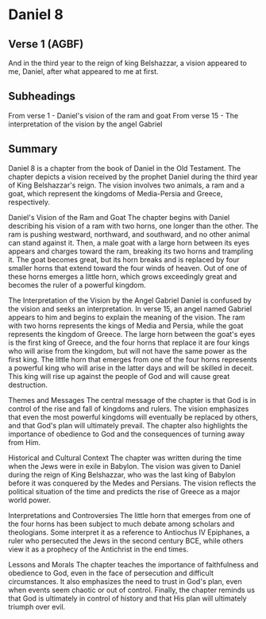 # Daniel 8

## Verse 1 (AGBF)

And in the third year to the reign of king Belshazzar, a vision appeared to me, Daniel, after what appeared to me at first.

## Subheadings

From verse 1 - Daniel's vision of the ram and goat
From verse 15 - The interpretation of the vision by the angel Gabriel

## Summary

Daniel 8 is a chapter from the book of Daniel in the Old Testament. The chapter depicts a vision received by the prophet Daniel during the third year of King Belshazzar's reign. The vision involves two animals, a ram and a goat, which represent the kingdoms of Media-Persia and Greece, respectively.

Daniel's Vision of the Ram and Goat
The chapter begins with Daniel describing his vision of a ram with two horns, one longer than the other. The ram is pushing westward, northward, and southward, and no other animal can stand against it. Then, a male goat with a large horn between its eyes appears and charges toward the ram, breaking its two horns and trampling it. The goat becomes great, but its horn breaks and is replaced by four smaller horns that extend toward the four winds of heaven. Out of one of these horns emerges a little horn, which grows exceedingly great and becomes the ruler of a powerful kingdom.

The Interpretation of the Vision by the Angel Gabriel
Daniel is confused by the vision and seeks an interpretation. In verse 15, an angel named Gabriel appears to him and begins to explain the meaning of the vision. The ram with two horns represents the kings of Media and Persia, while the goat represents the kingdom of Greece. The large horn between the goat's eyes is the first king of Greece, and the four horns that replace it are four kings who will arise from the kingdom, but will not have the same power as the first king. The little horn that emerges from one of the four horns represents a powerful king who will arise in the latter days and will be skilled in deceit. This king will rise up against the people of God and will cause great destruction.

Themes and Messages
The central message of the chapter is that God is in control of the rise and fall of kingdoms and rulers. The vision emphasizes that even the most powerful kingdoms will eventually be replaced by others, and that God's plan will ultimately prevail. The chapter also highlights the importance of obedience to God and the consequences of turning away from Him.

Historical and Cultural Context
The chapter was written during the time when the Jews were in exile in Babylon. The vision was given to Daniel during the reign of King Belshazzar, who was the last king of Babylon before it was conquered by the Medes and Persians. The vision reflects the political situation of the time and predicts the rise of Greece as a major world power.

Interpretations and Controversies
The little horn that emerges from one of the four horns has been subject to much debate among scholars and theologians. Some interpret it as a reference to Antiochus IV Epiphanes, a ruler who persecuted the Jews in the second century BCE, while others view it as a prophecy of the Antichrist in the end times.

Lessons and Morals
The chapter teaches the importance of faithfulness and obedience to God, even in the face of persecution and difficult circumstances. It also emphasizes the need to trust in God's plan, even when events seem chaotic or out of control. Finally, the chapter reminds us that God is ultimately in control of history and that His plan will ultimately triumph over evil.